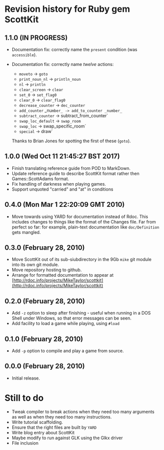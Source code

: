 Revision history for Ruby gem ScottKit
======================================

1.1.0 (IN PROGRESS)
-------------------
* Documentation fix: correctly name the `present` condition (was `accessible`).
* Documentation fix: correctly name _twelve_ actions:
    * `moveto` -> `goto`
    * `print_noun_nl` -> `println_noun`
    * `nl` -> `println`
    * `clear_screen` -> `clear`
    * `set_0` -> `set_flag0`
    * `clear_0` -> `clear_flag0`
    * `decrease_counter` -> `dec_counter`
    * `add_counter` _nu`mber_ -> add_to_counter _number_`
    * `subtract_counter` -> subtract_from_counter`
    * `swap_loc_default` -> `swap_room`
    * `swap_loc` -> swap_specific_room`
    * `special` -> draw`

  Thanks to Brian Jones for spotting the first of these (`goto`).

1.0.0 (Wed Oct 11 21:45:27 BST 2017)
--------------------------------------
* Finish translating reference guide from POD to MarkDown.
* Update reference guide to describe ScottKit format rather then Games::ScottAdams format.
* Fix handling of darkness when playing games.
* Support unquoted "carried" and "at" in conditions

0.4.0 (Mon Mar  1 22:20:09 GMT 2010)
------------------------------------
* Move towards using YARD for documentation instead of Rdoc.  This
  includes changes to things like the format of the Changes file.  Far
  from perfect so far: for example, plain-text documentation like
  `doc/Definition` gets mangled.

0.3.0 (February 28, 2010)
-------------------------
* Move ScottKit out of its sub-siubdirectory in the 9Gb `mike`
  git module into its own git module.
* Move repository hosting to github.
* Arrange for formatted documentation to appear at
  [http://rdoc.info/projects/MikeTaylor/scottkit](http://rdoc.info/projects/MikeTaylor/scottkit)

0.2.0 (February 28, 2010)
-------------------------
* Add `-z` option to sleep after finishing - useful when running in a
  DOS Shell under Windows, so that error messages can be seen.
* Add facility to load a game while playing, using `#load`

0.1.0 (February 28, 2010)
-------------------------
* Add `-p` option to compile and play a game from source.

0.0.0 (February 28, 2010)
-------------------------
* Initial release.


Still to do
===========

* Tweak compiler to break actions when they need too many arguments as
  well as when they need too many instructions.
* Write tutorial scaffolding.
* Ensure that the right files are built by `YARD`
* Write blog entry about ScottKit
* Maybe modify to run against GLK using the Glkx driver
* File inclusion
